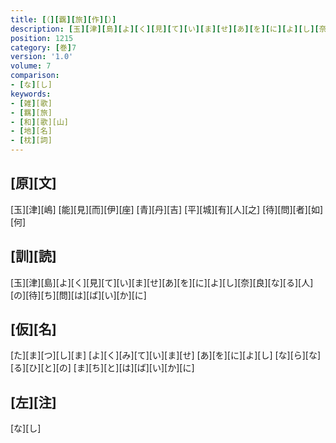 ```yaml
---
title: [（][覊][旅][作][）]
description: [玉][津][島][よ][く][見][て][い][ま][せ][あ][を][に][よ][し][奈][良][な][る][人][の][待][ち][問][は][ば][い][か][に]
position: 1215
category: [巻]7
version: '1.0'
volume: 7
comparison:
- [な][し]
keywords:
- [雑][歌]
- [羈][旅]
- [和][歌][山]
- [地][名]
- [枕][詞]
---
```


## [原][文]

[玉][津][嶋] [能][見][而][伊][座] [青][丹][吉] [平][城][有][人][之] [待][問][者][如][何]

## [訓][読]

[玉][津][島][よ][く][見][て][い][ま][せ][あ][を][に][よ][し][奈][良][な][る][人][の][待][ち][問][は][ば][い][か][に]

## [仮][名]

[た][ま][つ][し][ま] [よ][く][み][て][い][ま][せ] [あ][を][に][よ][し] [な][ら][な][る][ひ][と][の] [ま][ち][と][は][ば][い][か][に]

## [左][注]

[な][し]
